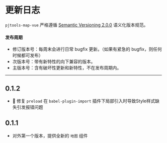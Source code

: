 # 更新日志

`pjtools-map-vue` 严格遵循 [Semantic Versioning 2.0.0](http://semver.org/lang/zh-CN/) 语义化版本规范。

#### 发布周期

- 修订版本号：每周末会进行日常 bugfix 更新。（如果有紧急的 bugfix，则任何时候都可发布）
- 次版本号：带有新特性的向下兼容的版本。
- 主版本号：含有破坏性更新和新特性，不在发布周期内。

---

## 0.1.2

- 🐞 修复 `preload` 在 `babel-plugin-import` 插件下局部引入时导致Style样式缺失引发报错问题

## 0.1.1

- 对外第一个版本，提供全新的 `地图` 组件

